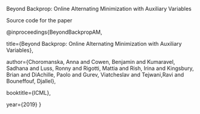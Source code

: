 Beyond Backprop: Online Alternating Minimization with Auxiliary Variables

Source code for the paper

@inproceedings{BeyondBackpropAM,

title={Beyond Backprop: Online Alternating Minimization with Auxiliary Variables},

author={Choromanska, Anna and Cowen, Benjamin and Kumaravel, Sadhana and Luss, 
        Ronny and Rigotti, Mattia and Rish, Irina and Kingsbury, Brian and DiAchille, 
        Paolo and Gurev, Viatcheslav and Tejwani,Ravi and Bouneffouf, Djallel},
        
booktitle={ICML},

year={2019}
}

